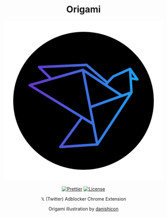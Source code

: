 <div align="center">

# Origami

</div>

<p align="center">
  <img alt="Origami Logo" src="assets/origami.png" width="500px"/>
</p>

<div align="center">

[![Prettier](https://img.shields.io/badge/Prettier-%23F7B93E.svg?style=flat-square&logo=prettier&logoColor=black)](https://github.com/prettier/prettier)
[![License](https://img.shields.io/github/license/TheDen/origami?style=flat-square)](/LICENSE)

𝕏 (Twitter) Adblocker Chrome Extension

Origami illustration by [danishicon](https://thenounproject.com/danishicon/)

</div>
